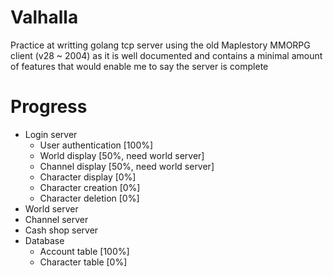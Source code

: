 # Valhalla
Practice at writting golang tcp server using the old Maplestory MMORPG client (v28 ~ 2004) as it is well documented and contains a minimal amount of features that would enable me to say the server is complete

# Progress
* Login server
  * User authentication [100%]
  * World display [50%, need world server]
  * Channel display [50%, need world server]
  * Character display [0%]
  * Character creation [0%]
  * Character deletion [0%]
* World server
* Channel server
* Cash shop server
* Database
  * Account table [100%]
  * Character table [0%]
